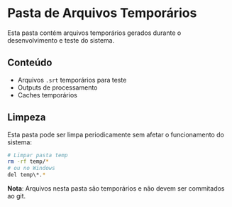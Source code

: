 # Pasta de Arquivos Temporários

Esta pasta contém arquivos temporários gerados durante o desenvolvimento e teste do sistema.

## Conteúdo

- Arquivos `.srt` temporários para teste
- Outputs de processamento
- Caches temporários

## Limpeza

Esta pasta pode ser limpa periodicamente sem afetar o funcionamento do sistema:

```bash
# Limpar pasta temp
rm -rf temp/*
# ou no Windows
del temp\*.*
```

**Nota**: Arquivos nesta pasta são temporários e não devem ser commitados ao git.
